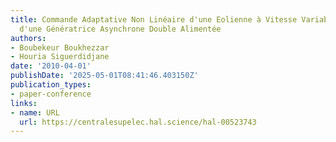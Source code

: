 ```yaml
---
title: Commande Adaptative Non Linéaire d'une Eolienne à Vitesse Variable Equipée
  d'une Génératrice Asynchrone Double Alimentée
authors:
- Boubekeur Boukhezzar
- Houria Siguerdidjane
date: '2010-04-01'
publishDate: '2025-05-01T08:41:46.403150Z'
publication_types:
- paper-conference
links:
- name: URL
  url: https://centralesupelec.hal.science/hal-00523743
---
```

